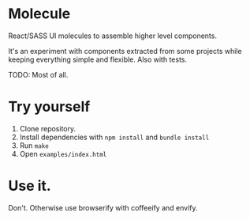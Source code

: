 # Molecule

React/SASS UI molecules to assemble higher level components.

It's an experiment with components extracted from some projects while keeping everything simple and flexible. Also with tests.

TODO: Most of all.

# Try yourself

1) Clone repository.
2) Install dependencies with `npm install` and `bundle install`
3) Run `make`
4) Open `examples/index.html`

# Use it.

Don't. Otherwise use browserify with coffeeify and envify.
